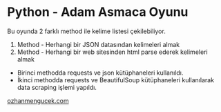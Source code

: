 # Python - Adam Asmaca Oyunu

Bu oyunda 2 farklı method ile kelime listesi çekilebiliyor.

1. Method - Herhangi bir JSON datasından kelimeleri almak
2. Method - Herhangi bir web sitesinden html parse ederek kelimeleri almak

- Birinci methodda requests ve json kütüphaneleri kullanıldı.
- İkinci methodda requests ve BeautifulSoup kütüphaneleri kullanılarak data scraping işlemi yapıldı.

<a href="https://ozhanmengucek.com">ozhanmengucek.com</a>